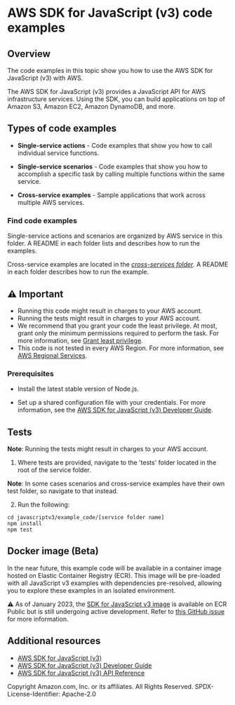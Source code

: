 # AWS SDK for JavaScript (v3) code examples

## Overview

The code examples in this topic show you how to use the AWS SDK for JavaScript (v3) with AWS.

The AWS SDK for JavaScript (v3) provides a JavaScript API for AWS infrastructure services. Using the SDK, you can build applications on top of Amazon S3, Amazon EC2, Amazon DynamoDB, and more.

## Types of code examples

- **Single-service actions** - Code examples that show you how to call individual service functions.

- **Single-service scenarios** - Code examples that show you how to accomplish a specific task by calling multiple functions within the same service.

- **Cross-service examples** - Sample applications that work across multiple AWS services.

### Find code examples

Single-service actions and scenarios are organized by AWS service in this folder. A README in each folder lists and describes how to run the examples.

Cross-service examples are located in the [_cross-services folder_](./cross-services). A README in each folder describes how to run the example.

## ⚠️ Important

- Running this code might result in charges to your AWS account.
- Running the tests might result in charges to your AWS account.
- We recommend that you grant your code the least privilege. At most, grant only the minimum permissions required to perform the task. For more information, see [Grant least privilege](https://docs.aws.amazon.com/IAM/latest/UserGuide/best-practices.html#grant-least-privilege).
- This code is not tested in every AWS Region. For more information, see [AWS Regional Services](https://aws.amazon.com/about-aws/global-infrastructure/regional-product-services).

### Prerequisites

- Install the latest stable version of Node.js.

- Set up a shared configuration file with your credentials. For more information, see the [AWS SDK for JavaScript (v3) Developer Guide](https://docs.aws.amazon.com/sdk-for-javascript/v3/developer-guide/loading-node-credentials-shared.html).

## Tests

**Note**: Running the tests might result in charges to your AWS account.

1. Where tests are provided, navigate to the 'tests' folder located in the root of the service folder.

**Note**: In some cases scenarios and cross-service examples have their own test folder, so navigate to that instead.

2. Run the following:

```
cd javascriptv3/example_code/[service folder name]
npm install
npm test
```

## Docker image (Beta)
In the near future, this example code will be available in a container image
hosted on Elastic Container Registry (ECR). This image will be pre-loaded
with all JavaScript v3 examples with dependencies pre-resolved, allowing you to explore
these examples in an isolated environment.

⚠️ As of January 2023, the [SDK for JavaScript v3 image](https://gallery.ecr.aws/aws-docs-sdk-examples/javascriptv3) is available on ECR Public but is still
undergoing active development. Refer to
[this GitHub issue](https://github.com/awsdocs/aws-doc-sdk-examples/issues/4127)
for more information.

## Additional resources

- [AWS SDK for JavaScript (v3)](https://github.com/aws/aws-sdk-js-v3)
- [AWS SDK for JavaScript (v3) Developer Guide](https://docs.aws.amazon.com/sdk-for-javascript/v3/developer-guide/)
- [AWS SDK for JavaScript (v3) API Reference](http://docs.aws.amazon.com/AWSJavaScriptSDK/v3/latest/index.html)

Copyright Amazon.com, Inc. or its affiliates. All Rights Reserved. SPDX-License-Identifier: Apache-2.0

